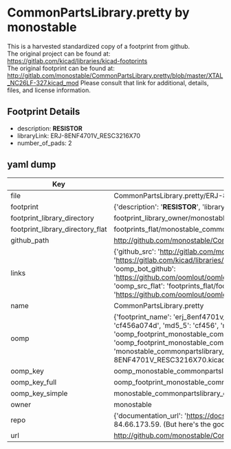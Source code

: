 # CommonPartsLibrary.pretty by monostable  
This is a harvested standardized copy of a footprint from github.  
The original project can be found at:  
https://gitlab.com/kicad/libraries/kicad-footprints  
The original footprint can be found at:
http://gitlab.com/monostable/CommonPartsLibrary.pretty/blob/master/XTAL_NC26LF-327.kicad_mod
Please consult that link for additional, details, files, and license information.  
## Footprint Details
* description: <b>RESISTOR</b>  
* libraryLink: ERJ-8ENF4701V_RESC3216X70  
* number_of_pads: 2  
## yaml dump  
| Key | Value |  
| --- | --- |  
| file | CommonPartsLibrary.pretty/ERJ-8ENF4701V_RESC3216X70.kicad_mod |  
| footprint | {'description': '<b>RESISTOR</b>', 'libraryLink': 'ERJ-8ENF4701V_RESC3216X70', 'number_of_pads': 2} |  
| footprint_library_directory | footprint_library_owner/monostable_CommonPartsLibrary.pretty |  
| footprint_library_directory_flat | footprints_flat/monostable_commonpartslibrary_erj_8enf4701v_resc3216x70/working |  
| github_path | http://github.com/monostable/CommonPartsLibrary.pretty/blob/master/ERJ-8ENF4701V_RESC3216X70.kicad_mod |  
| links | {'github_src': 'http://gitlab.com/monostable/CommonPartsLibrary.pretty/blob/master/XTAL_NC26LF-327.kicad_mod', 'github_src_repo': 'https://gitlab.com/kicad/libraries/kicad-footprints', 'oomp_bot': 'footprints/monostable_commonpartslibrary_erj_8enf4701v_resc3216x70/working', 'oomp_bot_github': 'https://github.com/oomlout/oomlout_oomp_footprint_bot/tree/main/footprints/monostable_commonpartslibrary_erj_8enf4701v_resc3216x70/working', 'oomp_src_flat': 'footprints_flat/footprints_flat/monostable_commonpartslibrary_erj_8enf4701v_resc3216x70/working', 'oomp_src_flat_github': 'https://github.com/oomlout/oomlout_oomp_footprint_src/tree/main/footprints_flat/monostable_commonpartslibrary_erj_8enf4701v_resc3216x70/working'} |  
| name | CommonPartsLibrary.pretty |  
| oomp | {'footprint_name': 'erj_8enf4701v_resc3216x70', 'library_name': 'commonpartslibrary', 'md5': 'cf456a074d5cde6401158693b62bdb53', 'md5_10': 'cf456a074d', 'md5_5': 'cf456', 'md5_6': 'cf456a', 'oomp_key': 'oomp_monostable_commonpartslibrary_erj_8enf4701v_resc3216x70', 'oomp_key_extra': 'oomp_footprint_monostable_commonpartslibrary_erj_8enf4701v_resc3216x70', 'oomp_key_full': 'oomp_footprint_monostable_commonpartslibrary_erj_8enf4701v_resc3216x70_cf456a', 'oomp_key_simple': 'monostable_commonpartslibrary_erj_8enf4701v_resc3216x70', 'original_filename': 'CommonPartsLibrary.pretty/ERJ-8ENF4701V_RESC3216X70.kicad_mod', 'owner_name': 'monostable'} |  
| oomp_key | oomp_monostable_commonpartslibrary_erj_8enf4701v_resc3216x70 |  
| oomp_key_full | oomp_footprint_monostable_commonpartslibrary_erj_8enf4701v_resc3216x70 |  
| oomp_key_simple | monostable_commonpartslibrary_erj_8enf4701v_resc3216x70 |  
| owner | monostable |  
| repo | {'documentation_url': 'https://docs.github.com/rest/overview/resources-in-the-rest-api#rate-limiting', 'message': "API rate limit exceeded for 84.66.173.59. (But here's the good news: Authenticated requests get a higher rate limit. Check out the documentation for more details.)"} |  
| url | http://github.com/monostable/CommonPartsLibrary.pretty |  

